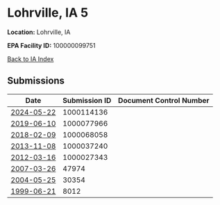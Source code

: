 # Lohrville, IA 5

**Location:** Lohrville, IA

**EPA Facility ID:** 100000099751

[Back to IA Index](../../index.md)

## Submissions

| Date | Submission ID | Document Control Number |
|------|--------------|-------------------------|
| [2024-05-22](submissions/1000114136.md) | 1000114136 |  |
| [2019-06-10](submissions/1000077966.md) | 1000077966 |  |
| [2018-02-09](submissions/1000068058.md) | 1000068058 |  |
| [2013-11-08](submissions/1000037240.md) | 1000037240 |  |
| [2012-03-16](submissions/1000027343.md) | 1000027343 |  |
| [2007-03-26](submissions/47974.md) | 47974 |  |
| [2004-05-25](submissions/30354.md) | 30354 |  |
| [1999-06-21](submissions/8012.md) | 8012 |  |
